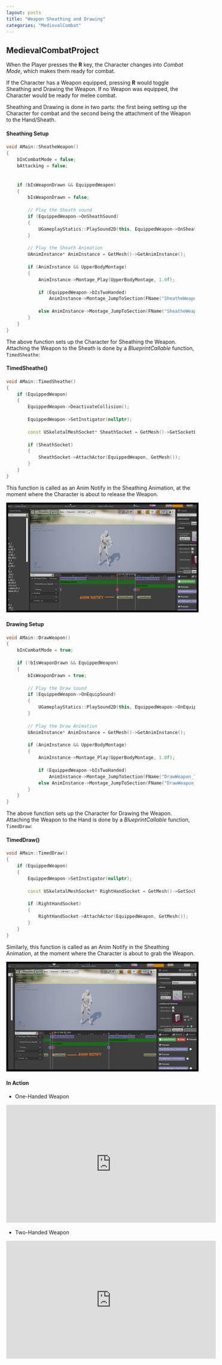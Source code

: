 ```yaml
---
layout: posts
title: "Weapon Sheathing and Drawing"
categories: "MedievalCombat"
---
```


## MedievalCombatProject

When the Player presses the **R** key, the Character changes into *Combat Mode*, which makes them ready for combat.

If the Character has a Weapon equipped, pressing **R** would toggle Sheathing and Drawing the Weapon.
If no Weapon was equipped, the Character would be ready for melee combat.

Sheathing and Drawing is done in two parts: the first being setting up the Character for combat and the second
being the attachment of the Weapon to the Hand/Sheath.

#### Sheathing Setup
```cpp
void AMain::SheatheWeapon()
{
	bInCombatMode = false;
	bAttacking = false;


	if (bIsWeaponDrawn && EquippedWeapon)
	{
		bIsWeaponDrawn = false;

		// Play the Sheath sound
		if (EquippedWeapon->OnSheathSound)
		{
			UGameplayStatics::PlaySound2D(this, EquippedWeapon->OnSheathSound);
		}

		// Play the Sheath Animation
		UAnimInstance* AnimInstance = GetMesh()->GetAnimInstance();

		if (AnimInstance && UpperBodyMontage)
		{
			AnimInstance->Montage_Play(UpperBodyMontage, 1.0f);

			if (EquippedWeapon->bIsTwoHanded)
				AnimInstance->Montage_JumpToSection(FName("SheatheWeapon_TwoHanded"), UpperBodyMontage);

			else AnimInstance->Montage_JumpToSection(FName("SheatheWeapon_OneHanded"), UpperBodyMontage);
		}
	}
}
```

The above function sets up the Character for Sheathing the Weapon. Attaching the Weapon to the Sheath is done 
by a *BlueprintCallable* function, `TimedSheathe`:

#### TimedSheathe()
```cpp
void AMain::TimedSheathe()
{
	if (EquippedWeapon)
	{
		EquippedWeapon->DeactivateCollision();

		EquippedWeapon->SetInstigator(nullptr);

		const USkeletalMeshSocket* SheathSocket = GetMesh()->GetSocketByName(EquippedWeapon->SheathSocketName);

		if (SheathSocket)
		{
			SheathSocket->AttachActor(EquippedWeapon, GetMesh());
		}
	}
}	
```

This function is called as an Anim Notify in the Sheathing Animation, at the moment where the Character is about to release the Weapon.

<img src = "/postassets/TimedSheathe.png"  style="border:5px solid black" alt="Sheathing One-Handed">

#### Drawing Setup
```cpp
void AMain::DrawWeapon()
{
	bInCombatMode = true;

	if (!bIsWeaponDrawn && EquippedWeapon)
	{
		bIsWeaponDrawn = true;

		// Play the Draw sound
		if (EquippedWeapon->OnEquipSound)
		{
			UGameplayStatics::PlaySound2D(this, EquippedWeapon->OnEquipSound);
		}

		// Play the Draw Animation
		UAnimInstance* AnimInstance = GetMesh()->GetAnimInstance();

		if (AnimInstance && UpperBodyMontage)
		{
			AnimInstance->Montage_Play(UpperBodyMontage, 1.0f);

			if (EquippedWeapon->bIsTwoHanded)
				AnimInstance->Montage_JumpToSection(FName("DrawWeapon_TwoHanded"), UpperBodyMontage);
			else AnimInstance->Montage_JumpToSection(FName("DrawWeapon_OneHanded"), UpperBodyMontage);
		}
	}
}
```
The above function sets up the Character for Drawing the Weapon. Attaching the Weapon to the Hand is done 
by a *BlueprintCallable* function, `TimedDraw`:

#### TimedDraw()
```cpp 
void AMain::TimedDraw()
{
	if (EquippedWeapon)
	{
		EquippedWeapon->SetInstigator(nullptr);

		const USkeletalMeshSocket* RightHandSocket = GetMesh()->GetSocketByName(EquippedWeapon->HandSocketName);

		if (RightHandSocket)
		{
			RightHandSocket->AttachActor(EquippedWeapon, GetMesh());
		}
	}
}
```
Similarly, this function is called as an Anim Notify in the Sheathing Animation, at the moment where the Character is about to grab the Weapon.

<img src = "/postassets/TimedDraw.png"  style="border:5px solid black" alt="Drawing One-Handed">

#### In Action 

- One-Handed Weapon
<iframe src="https://www.youtube.com/embed/U46rnurwsqs" width="560" height="315" frameborder="0"> </iframe> 

- Two-Handed Weapon
<iframe src="https://www.youtube.com/embed/Yf2b-jehppk" width="560" height="315" frameborder="0"> </iframe> 



